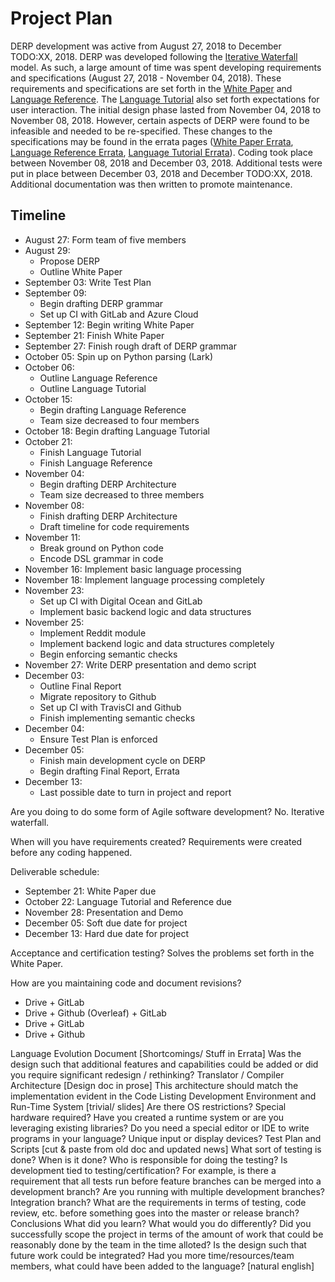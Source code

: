 # Project Plan

DERP development was active from August 27, 2018 to December TODO:XX, 2018. DERP was developed following the [Iterative Waterfall](https://www.geeksforgeeks.org/software-engineering-iterative-waterfall-model/) model. As such, a large amount of time was spent developing requirements and specifications (August 27, 2018 - November 04, 2018). These requirements and specifications are set forth in the [White Paper](./White%20Paper.pdf) and [Language Reference](./Language%20Reference.pdf). The [Language Tutorial](./Language%20Tutorial.pdf) also set forth expectations for user interaction. The initial design phase lasted from November 04, 2018 to November 08, 2018. However, certain aspects of DERP were found to be infeasible and needed to be re-specified. These changes to the specifications may be found in the errata pages ([White Paper Errata](./White%20Paper%20Errata.md), [Language Reference Errata](./Language%20Reference%20Errata.md), [Language Tutorial Errata](./Language%20Tutorial%20Errata.md)). Coding took place between November 08, 2018 and December 03, 2018. Additional tests were put in place between December 03, 2018 and December TODO:XX, 2018. Additional documentation was then written to promote maintenance.  

## Timeline
  - August 27: Form team of five members
  - August 29:
    - Propose DERP
    - Outline White Paper
  - September 03: Write Test Plan
  - September 09:
    - Begin drafting DERP grammar
    - Set up CI with GitLab and Azure Cloud
  - September 12: Begin writing White Paper
  - September 21: Finish White Paper
  - September 27: Finish rough draft of DERP grammar
  - October 05: Spin up on Python parsing (Lark)
  - October 06:
    - Outline Language Reference
    - Outline Language Tutorial
  - October 15:
    - Begin drafting Language Reference
    - Team size decreased to four members
  - October 18: Begin drafting Language Tutorial
  - October 21:
    - Finish Language Tutorial
    - Finish Language Reference
  - November 04:
    - Begin drafting DERP Architecture
    - Team size decreased to three members
  - November 08:
    - Finish drafting DERP Architecture
    - Draft timeline for code requirements
  - November 11:
    - Break ground on Python code
    - Encode DSL grammar in code
  - November 16: Implement basic language processing
  - November 18: Implement language processing completely
  - November 23:
    - Set up CI with Digital Ocean and GitLab
    - Implement basic backend logic and data structures
  - November 25:
    - Implement Reddit module
    - Implement backend logic and data structures completely
    - Begin enforcing semantic checks
  - November 27: Write DERP presentation and demo script
  - December 03:
    - Outline Final Report
    - Migrate repository to Github
    - Set up CI with TravisCI and Github
    - Finish implementing semantic checks
  - December 04:
    - Ensure Test Plan is enforced
  - December 05:
    - Finish main development cycle on DERP
    - Begin drafting Final Report, Errata
  - December 13:
    - Last possible date to turn in project and report


Are you doing to do some form of Agile software development? No. Iterative waterfall.

When will you have requirements created? Requirements were created before any coding happened.

Deliverable schedule:
  - September 21: White Paper due
  - October 22: Language Tutorial and Reference due
  - November 28: Presentation and Demo
  - December 05: Soft due date for project
  - December 13: Hard due date for project

Acceptance and certification testing? Solves the problems set forth in the White Paper.

How are you maintaining code and document revisions?
- Drive + GitLab
- Drive + Github (Overleaf) + GitLab
- Drive + GitLab
- Drive + Github

Language Evolution Document [Shortcomings/ Stuff in Errata]
  Was the design such that additional features and capabilities could be added or did you require significant redesign / rethinking?
  Translator / Compiler Architecture [Design doc in prose]
  This architecture should match the implementation evident in the Code Listing
Development Environment and Run-Time System [trivial/ slides]
  Are there OS restrictions?
  Special hardware required?
  Have you created a runtime system or are you leveraging existing libraries?
  Do you need a special editor or IDE to write programs in your language?
  Unique input or display devices?
Test Plan and Scripts [cut & paste from old doc and updated news]
  What sort of testing is done?
  When is it done?
  Who is responsible for doing the testing?
  Is development tied to testing/certification?
  For example, is there a requirement that all tests run before feature branches can be merged into a development branch?
  Are you running with multiple development branches?
  Integration branch?
  What are the requirements in terms of testing, code review, etc. before something goes into the master or release branch?
Conclusions
  What did you learn?
  What would you do differently?
  Did you successfully scope the project in terms of the amount of work that could be reasonably done by the team in the time alloted?
  Is the design such that future work could be integrated?
  Had you more time/resources/team members, what could have been added to the language? [natural english]
